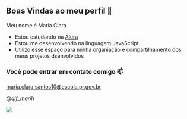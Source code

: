 ## Boas Vindas ao meu perfil 🍒

Meu nome é Maria Clara

- Estou estudando na [Alura](https://www.alura.com.br)
- Estou me desenvolvendo na linguagem JavaScript
- Utilizo esse espaço para minha organiação e compartilhamento dos meus projetos dsenvolvidos
  
### Você pode entrar em contato comigo 📫

maria.clara.santos10@escola.pr.gov.br

@_qlf_marih_

![](https://media.tenor.com/9p52RosUFJAAAAAi/naruto-sasuke-uchiha.gif)
